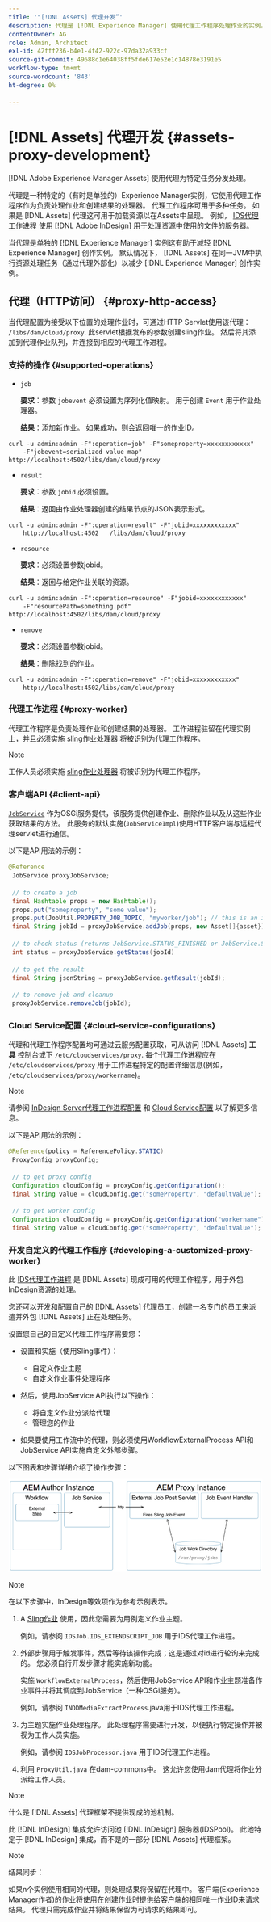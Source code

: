 ```yaml
---
title: '"[!DNL Assets] 代理开发”'
description: 代理是 [!DNL Experience Manager] 使用代理工作程序处理作业的实例。 了解如何配置 [!DNL Experience Manager] 代理、支持的操作、代理组件以及如何开发自定义代理工作程序。
contentOwner: AG
role: Admin, Architect
exl-id: 42fff236-b4e1-4f42-922c-97da32a933cf
source-git-commit: 49688c1e64038ff5fde617e52e1c14878e3191e5
workflow-type: tm+mt
source-wordcount: '843'
ht-degree: 0%

---
```


# [!DNL Assets] 代理开发 {#assets-proxy-development}

[!DNL Adobe Experience Manager Assets] 使用代理为特定任务分发处理。

代理是一种特定的（有时是单独的）Experience Manager实例，它使用代理工作程序作为负责处理作业和创建结果的处理器。 代理工作程序可用于多种任务。 如果是 [!DNL Assets] 代理这可用于加载资源以在Assets中呈现。 例如， [IDS代理工作进程](indesign.md) 使用 [!DNL Adobe InDesign] 用于处理资源中使用的文件的服务器。

当代理是单独的 [!DNL Experience Manager] 实例这有助于减轻 [!DNL Experience Manager] 创作实例。 默认情况下， [!DNL Assets] 在同一JVM中执行资源处理任务（通过代理外部化）以减少 [!DNL Experience Manager] 创作实例。

## 代理（HTTP访问） {#proxy-http-access}

当代理配置为接受以下位置的处理作业时，可通过HTTP Servlet使用该代理： `/libs/dam/cloud/proxy`. 此servlet根据发布的参数创建sling作业。 然后将其添加到代理作业队列，并连接到相应的代理工作进程。

### 支持的操作 {#supported-operations}

* `job`

  **要求**：参数 `jobevent` 必须设置为序列化值映射。 用于创建 `Event` 用于作业处理器。

  **结果**：添加新作业。 如果成功，则会返回唯一的作业ID。

```shell
curl -u admin:admin -F":operation=job" -F"someproperty=xxxxxxxxxxxx"
    -F"jobevent=serialized value map" http://localhost:4502/libs/dam/cloud/proxy
```

* `result`

  **要求**：参数 `jobid` 必须设置。

  **结果**：返回由作业处理器创建的结果节点的JSON表示形式。

```shell
curl -u admin:admin -F":operation=result" -F"jobid=xxxxxxxxxxxx"
    http://localhost:4502   /libs/dam/cloud/proxy
```

* `resource`

  **要求**：必须设置参数jobid。

  **结果**：返回与给定作业关联的资源。

```shell
curl -u admin:admin -F":operation=resource" -F"jobid=xxxxxxxxxxxx"
    -F"resourcePath=something.pdf" http://localhost:4502/libs/dam/cloud/proxy
```

* `remove`

  **要求**：必须设置参数jobid。

  **结果**：删除找到的作业。

```shell
curl -u admin:admin -F":operation=remove" -F"jobid=xxxxxxxxxxxx"
    http://localhost:4502/libs/dam/cloud/proxy
```

### 代理工作进程 {#proxy-worker}

代理工作程序是负责处理作业和创建结果的处理器。 工作进程驻留在代理实例上，并且必须实施 [sling作业处理器](https://sling.apache.org/site/eventing-and-jobs.html) 将被识别为代理工作程序。

>[!NOTE]
>
>工作人员必须实施 [sling作业处理器](https://sling.apache.org/site/eventing-and-jobs.html) 将被识别为代理工作程序。

### 客户端API {#client-api}

[`JobService`](https://helpx.adobe.com/experience-manager/6-5/sites/developing/using/reference-materials/javadoc/index.html) 作为OSGi服务提供，该服务提供创建作业、删除作业以及从这些作业获取结果的方法。 此服务的默认实施(`JobServiceImpl`)使用HTTP客户端与远程代理servlet进行通信。

以下是API用法的示例：

```java
@Reference
 JobService proxyJobService;

 // to create a job
 final Hashtable props = new Hashtable();
 props.put("someproperty", "some value");
 props.put(JobUtil.PROPERTY_JOB_TOPIC, "myworker/job"); // this is an identifier of the worker
 final String jobId = proxyJobService.addJob(props, new Asset[]{asset});

 // to check status (returns JobService.STATUS_FINISHED or JobService.STATUS_INPROGRESS)
 int status = proxyJobService.getStatus(jobId)

 // to get the result
 final String jsonString = proxyJobService.getResult(jobId);

 // to remove job and cleanup
 proxyJobService.removeJob(jobId);
```

### Cloud Service配置 {#cloud-service-configurations}

<!-- TBD: Cannot find com.day.cq.dam.api.proxy at https://helpx.adobe.com/experience-manager/6-5/sites/developing/using/reference-materials/javadoc/index.html which were generated in May 2020. Hiding this broken link for now.
>[!NOTE]
>
>Reference documentation for the proxy API is available under [`com.day.cq.dam.api.proxy`](https://helpx.adobe.com/experience-manager/6-5/sites/developing/using/reference-materials/javadoc/com/day/cq/dam/api/proxy/package-summary.html).
-->

代理和代理工作程序配置均可通过云服务配置获取，可从访问 [!DNL Assets] **工具** 控制台或下 `/etc/cloudservices/proxy`. 每个代理工作进程应在 `/etc/cloudservices/proxy` 用于工作进程特定的配置详细信息(例如， `/etc/cloudservices/proxy/workername`)。

>[!NOTE]
>
>请参阅 [InDesign Server代理工作进程配置](indesign.md#configuring-the-proxy-worker-for-indesign-server) 和 [Cloud Service配置](../sites-developing/extending-cloud-config.md) 以了解更多信息。

以下是API用法的示例：

```java
@Reference(policy = ReferencePolicy.STATIC)
 ProxyConfig proxyConfig;

 // to get proxy config
 Configuration cloudConfig = proxyConfig.getConfiguration();
 final String value = cloudConfig.get("someProperty", "defaultValue");

 // to get worker config
 Configuration cloudConfig = proxyConfig.getConfiguration("workername");
 final String value = cloudConfig.get("someProperty", "defaultValue");
```

### 开发自定义的代理工作程序 {#developing-a-customized-proxy-worker}

此 [IDS代理工作进程](indesign.md) 是 [!DNL Assets] 现成可用的代理工作程序，用于外包InDesign资源的处理。

您还可以开发和配置自己的 [!DNL Assets] 代理员工，创建一名专门的员工来派遣并外包 [!DNL Assets] 正在处理任务。

设置您自己的自定义代理工作程序需要您：

* 设置和实施（使用Sling事件）：

   * 自定义作业主题
   * 自定义作业事件处理程序

* 然后，使用JobService API执行以下操作：

   * 将自定义作业分派给代理
   * 管理您的作业

* 如果要使用工作流中的代理，则必须使用WorkflowExternalProcess API和JobService API实施自定义外部步骤。

以下图表和步骤详细介绍了操作步骤：

![chlimage_1-249](assets/chlimage_1-249.png)

>[!NOTE]
>
>在以下步骤中，InDesign等效项作为参考示例表示。

1. A [Sling作业](https://sling.apache.org/site/eventing-and-jobs.html) 使用，因此您需要为用例定义作业主题。

   例如，请参阅 `IDSJob.IDS_EXTENDSCRIPT_JOB` 用于IDS代理工作进程。

1. 外部步骤用于触发事件，然后等待该操作完成；这是通过对id进行轮询来完成的。 您必须自行开发步骤才能实施新功能。

   实施 `WorkflowExternalProcess`，然后使用JobService API和作业主题准备作业事件并将其调度到JobService（一种OSGi服务）。

   例如，请参阅 `INDDMediaExtractProcess`.java用于IDS代理工作进程。

1. 为主题实施作业处理程序。 此处理程序需要进行开发，以便执行特定操作并被视为工作人员实施。

   例如，请参阅 `IDSJobProcessor.java` 用于IDS代理工作进程。

1. 利用 `ProxyUtil.java` 在dam-commons中。 这允许您使用dam代理将作业分派给工作人员。

>[!NOTE]
>
>什么是 [!DNL Assets] 代理框架不提供现成的池机制。
>
>此 [!DNL InDesign] 集成允许访问池 [!DNL InDesign] 服务器(IDSPool)。 此池特定于 [!DNL InDesign] 集成，而不是的一部分 [!DNL Assets] 代理框架。

>[!NOTE]
>
>结果同步：
>
>如果n个实例使用相同的代理，则处理结果将保留在代理中。 客户端(Experience Manager作者)的作业将使用在创建作业时提供给客户端的相同唯一作业ID来请求结果。 代理只需完成作业并将结果保留为可请求的结果即可。
